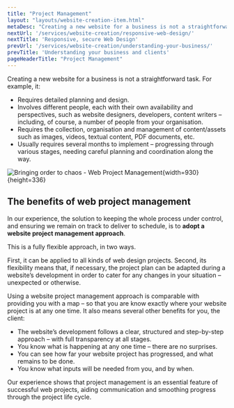 ```yaml
---
title: "Project Management"
layout: "layouts/website-creation-item.html"
metaDesc: "Creating a new website for a business is not a straightforward task. The best way to keep the process under control is a website project management approach"
nextUrl: '/services/website-creation/responsive-web-design/'
nextTitle: 'Responsive, secure Web Design'
prevUrl: '/services/website-creation/understanding-your-business/'
prevTitle: 'Understanding your business and clients'
pageHeaderTitle: "Project Management"
---
```

Creating a new website for a business is not a straightforward task. For example, it:

*   Requires detailed planning and design.
*   Involves different people, each with their own availability and perspectives, such as website designers, developers, content writers – including, of course, a number of people from your organisation.
*   Requires the collection, organisation and management of content/assets such as images, videos, textual content, PDF documents, etc.
*   Usually requires several months to implement – progressing through various stages, needing careful planning and coordination along the way.

![Bringing order to chaos - Web Project Management](/optim/services/project-management-order-from-chaos.jpg){width=930}{height=336}

## The benefits of web project management

In our experience, the solution to keeping the whole process under control, and ensuring we remain on track to deliver to schedule, is to **adopt a website project management approach**.

This is a fully flexible approach, in two ways.

First, it can be applied to all kinds of web design projects. Second, its flexibility means that, if necessary, the project plan can be adapted during a website’s development in order to cater for any changes in your situation – unexpected or otherwise.

Using a website project management approach is comparable with providing you with a map – so that you are know exactly where your website project is at any one time. It also means several other benefits for you, the client:

*   The website’s development follows a clear, structured and step-by-step approach – with full transparency at all stages.
*   You know what is happening at any one time – there are no surprises.
*   You can see how far your website project has progressed, and what remains to be done.
*   You know what inputs will be needed from you, and by when.

Our experience shows that project management is an essential feature of successful web projects, aiding communication and smoothing progress through the project life cycle.
